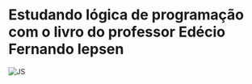 # Estudando lógica de programação com o livro do professor Edécio Fernando Iepsen
![JS](https://github.com/user-attachments/assets/089d49d8-4506-4fb3-9a0f-9bf61d3bf240)
